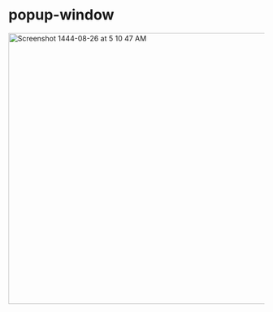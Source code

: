 # popup-window
<img width="535" alt="Screenshot 1444-08-26 at 5 10 47 AM" src="https://user-images.githubusercontent.com/108210044/226077791-0916b8ed-944e-422b-9b6f-c8f88df39022.png">

